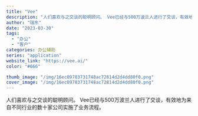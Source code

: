 ```yaml
---
title: "Vee"
description: "人们喜欢与之交谈的聪明顾问。 Vee已经与500万波兰人进行了交谈，有效地为来自不同行业的数十家公司实施了业务流程。 "
author: "瑞东"
date: "2023-03-30"
tags:
  - "办公"
  - "客户"
categories: 办公辅助
series: "application"
website_link: "https://vee.ai/"
color: "#666"

thumb_image: "/img/16ec09783731748ac72814d2d4dd80f0.png"
cover_image: "/img/16ec09783731748ac72814d2d4dd80f0.png"
---
```


人们喜欢与之交谈的聪明顾问。 Vee已经与500万波兰人进行了交谈，有效地为来自不同行业的数十家公司实施了业务流程。 